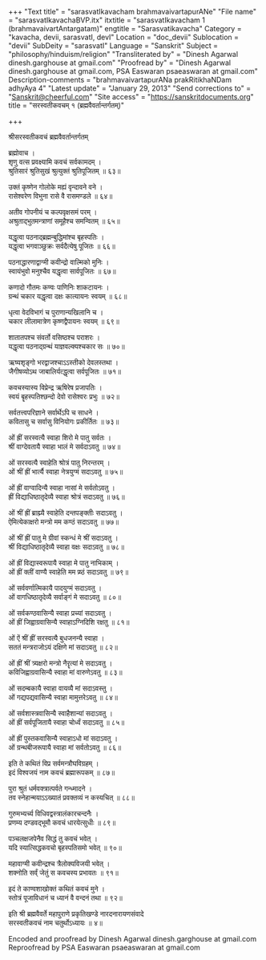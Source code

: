 +++
"Text title" = "sarasvatIkavacham brahmavaivartapurANe"
"File name" = "sarasvatIkavachaBVP.itx"
itxtitle = "sarasvatIkavacham 1 (brahmavaivartAntargatam)"
engtitle = "Sarasvatikavacha"
Category = "kavacha, devii, sarasvatI, devI"
Location = "doc_devii"
Sublocation = "devii"
SubDeity = "sarasvatI"
Language = "Sanskrit"
Subject = "philosophy/hinduism/religion"
"Transliterated by" = "Dinesh Agarwal  dinesh.garghouse at gmail.com"
"Proofread by" = "Dinesh Agarwal  dinesh.garghouse at gmail.com, PSA Easwaran psaeaswaran at gmail.com"
Description-comments = "brahmavaivartapurANa prakRitikhaNDam adhyAya 4"
"Latest update" = "January 29, 2013"
"Send corrections to" = "Sanskrit@cheerful.com"
"Site access" = "https://sanskritdocuments.org"
title = "सरस्वतीकवचम् १ (ब्रह्मवैवर्तान्तर्गतम्)"

+++
  
 श्रीसरस्वतीकवचं ब्रह्मवैवर्तान्तर्गतम्   
  
ब्रह्मोवाच ।  
श‍ृणु वत्स प्रवक्ष्यामि कवचं सर्वकामदम् ।  
श्रुतिसारं श्रुतिसुखं श्रुत्युक्तं श्रुतिपूजितम् ॥ ६३॥  
  
उक्तं कृष्णेन गोलोके मह्यं वृन्दावने वने ।  
रासेश्वरेण विभुना रासे वै रासमण्डले ॥ ६४॥  
  
अतीव गोपनीयं च कल्पवृक्षसमं परम् ।  
अश्रुताद्भुतमन्त्राणां समूहैश्च समन्वितम् ॥ ६५॥  
  
यद्धृत्वा पठनाद्ब्रह्मन्बुद्धिमांश्च बृहस्पतिः ।  
यद्धृत्वा भगवाञ्छुक्रः सर्वदैत्येषु पूजितः ॥ ६६॥  
  
पठनाद्धारणाद्वाग्मी कवीन्द्रो वाल्मिको मुनिः ।  
स्वायंभुवो मनुश्चैव यद्धृत्वा सार्वपूजितः ॥ ६७॥  
  
कणादो गौतमः कण्वः पाणिनिः शाकटायनः ।  
ग्रन्थं चकार यद्धृत्वा दक्षः कात्यायनः स्वयम् ॥ ६८॥  
  
धृत्वा वेदविभागं च पुराणान्यखिलानि च ।  
चकार लीलामात्रेण कृष्णद्वैपायनः स्वयम् ॥ ६९॥  
  
शातातपश्च संवर्तो वसिष्ठश्च पराशरः ।  
यद्धृत्वा पठनाद्ग्रन्थं याज्ञवल्क्यश्चकार सः  ॥ ७०॥  
  
ऋष्यश‍ृङ्गो भरद्वाजश्चाऽऽस्तीको देवलस्तथा ।  
जैगीषव्योऽथ जाबालिर्यत्द्धृत्वा सर्वपूजितः ॥ ७१॥  
  
कवचस्यास्य विप्रेन्द्र ऋषिरेष प्रजापतिः ।  
स्वयं बॄहस्पतिश्छन्दो देवो रासेश्वरः प्रभुः  ॥ ७२॥  
  
सर्वतत्त्वपरिज्ञाने सर्वार्थेऽपि च साधने ।  
कवितासु च सर्वासु विनियोगः प्रकीर्तितः ॥ ७३॥  
  
ओं ह्रीं सरस्वत्यै स्वाहा शिरो मे पातु सर्वतः ।  
श्रीं वाग्देवतायै स्वाहा भालं मे सर्वदाऽवतु ॥ ७४॥  
  
ओं सरस्वत्यै स्वाहेति श्रोत्रं पातु निरन्तरम् ।  
ओं श्रीं ह्रीं भार्त्यै स्वाहा नेत्रयुग्मं सदाऽवतु ॥ ७५॥  
  
ओं ह्रीं वाग्वादिन्यै स्वाहा नासां मे सर्वतोऽवतु ।  
ह्रीं विद्याधिष्ठातृदेव्यै स्वाहा श्रोत्रं सदाऽवतु ॥ ७६॥  
  
ओं श्रीं ह्रीं ब्राह्म्यै स्वाहेति दन्तपङ्क्तीः सदाऽवतु ।  
ऐमित्येकाक्षरो मन्त्रो मम कण्ठं सदाऽवतु  ॥ ७७॥  
  
ओं श्रीं ह्रीं पातु मे ग्रीवां स्कन्धं मे श्रीं सदाऽवतु ।  
श्रीं विद्याधिष्ठातृदेव्यै स्वाहा वक्षः सदाऽवतु ॥ ७८॥  
  
ओं ह्रीं विद्यास्वरूपायै स्वाहा मे पातु नाभिकाम् ।  
ओं ह्रीं क्लीं वाण्यै स्वाहेति मम प्र्ष्ठं सदाऽवतु ॥ ७९॥  
  
ओं सर्ववर्णात्मिकायै पादयुग्मं सदाऽवतु ।  
ओं वागधिष्ठातृदेव्यै सर्वाङ्गं मे सदाऽवतु ॥ ८०॥  
  
ओं सर्वकण्ठवासिन्यै स्वाहा प्रच्यां सदाऽवतु ।  
ओं ह्रीं जिह्वाग्रवासिन्यै स्वाहाऽग्निदिशि रक्षतु ॥ ८१॥  
  
ओं ऐं श्रीं ह्रीं सरस्वत्यै बुधजनन्यै स्वाहा ।  
सततं मन्त्रराजोऽयं दक्षिणे मां सदाऽवतु ॥ ८२॥  
  
ओं ह्रीं श्रीं त्र्यक्षरो मन्त्रो नैरॄत्यां मे सदाऽवतु ।  
कविजिह्वाग्रवासिन्यै स्वाहा मां वारुणेऽवतु ॥ ८३॥  
  
ओं सदम्बकायै स्वाहा वायव्यै मां सदाऽवस्तु ।  
ओं गद्यपद्यवासिन्यै स्वाहा मामुत्तरेऽवतु ॥ ८४॥  
  
ओं सर्वशास्त्रवासिन्यै स्वाहैशान्यां सदाऽवतु ।  
ओं ह्रीं सर्वपूजितायै स्वाहा चोर्ध्वं सदाऽवतु ॥ ८५॥  
  
ओं ह्रीं पुस्तकवासिन्यै स्वाहाऽधो मां सदाऽवतु ।  
ओं ग्रन्थबीजरूपायै स्वाहा मां सर्वतोऽवतु ॥ ८६॥  
  
इति ते कथितं विप्र सर्वमन्त्रौघविग्रहम् ।  
इदं विश्वजयं नाम कवचं ब्रह्मारूपकम् ॥ ८७॥  
  
पुरा श्रुतं धर्मवक्त्रात्पर्वते गन्ध्मादने ।  
तव स्नेहान्मयाऽऽख्यातं प्रवक्तव्यं न कस्यचित् ॥ ८८॥  
  
गुरुमभ्यर्च्य विधिवद्वस्त्रालंकारचन्दनैः ।  
प्रणम्य दण्डवद्भूमौ कवचं धारयेत्सुधीः  ॥ ८९॥  
  
पञ्चलक्षजपेनैव सिद्धं तु कवचं भवेत् ।  
यदि स्यात्सिद्धकवचो बृहस्पतिसमो भवेत् ॥ ९०॥  
  
महावाग्मी कवीन्द्रश्च त्रैलोक्यविजयी भवेत् ।  
शक्नोति सर्व्ं जेतुं स कवचस्य प्रभावतः ॥ ९१॥  
  
इदं ते काण्वशाखोक्तं कथितं कवचं मुने ।  
स्तोत्रं पूजाविधानं च ध्यानं वै वन्दनं तथा ॥ ९२॥  
  
इति श्री ब्रह्मवैवर्ते महापुराणे प्रकृतिखण्डे नारदनारायणसंवादे  
सरस्वतीकवचं नाम चतुर्थोऽध्यायः ॥ ४॥  
  
  
  
  
  
Encoded and proofread by Dinesh Agarwal  dinesh.garghouse at gmail.com  
Reproofread by PSA Easwaran psaeaswaran at gmail.com  
  
